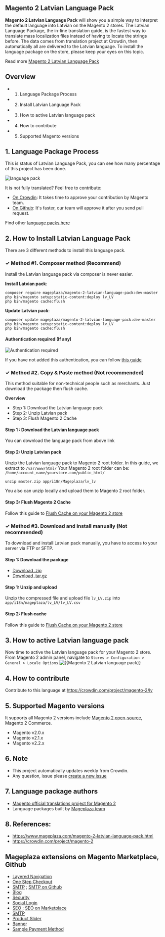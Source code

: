 ## Magento 2 Latvian Language Pack

**Magento 2 Latvian Language Pack** will show you a simple way to interpret the default language into Latvian on the Magento 2 stores. The Latvian Language Package, the in-line translation guide, is the fastest way to translate mass localization files instead of having to locate the strings before. The data comes from translation project at Crowdin, then automatically all are delivered to the Latvian language. To install the language package on the store, please keep your eyes on this topic.

Read more [Magento 2 Latvian Language Pack](https://www.mageplaza.com/magento-2-latvian-language-pack.html)


## Overview

- 1. Language Package Process
- 2. Install Latvian Language Pack
- 3. How to active Latvian language pack
- 4. How to contribute
- 5. Supported Magento versions

## 1. Language Package Process

This is status of Latvian Language Pack, you can see how many percentage of this project has been done.

![language pack](http://progressed.io/bar/33?title=translated)

It is not fully translated? Feel free to contribute:
- [On Crowdin](https://crowdin.com/project/magento-2): It takes time to approve your contribution by Magento team.
- [On Github](https://github.com/mageplaza/magento-2-latvian-language-pack/blob/master/HOW-TO-CONTRIBUTE.md): It's faster, our team will approve it after you send pull request.


Find other [language packs here](https://www.mageplaza.com/kb/magento-2-language-pack/)

## 2. How to Install Latvian Language Pack

There are 3 different methods to install this language pack.

### ✓ Method #1. Composer method (Recommend)
Install the Latvian language pack via composer is never easier.

**Install Latvian pack**:

```
composer require mageplaza/magento-2-latvian-language-pack:dev-master
php bin/magento setup:static-content:deploy lv_LV
php bin/magento cache:flush

```


**Update  Latvian pack**:

```
composer update mageplaza/magento-2-latvian-language-pack:dev-master
php bin/magento setup:static-content:deploy lv_LV
php bin/magento cache:flush

```

#### Authentication required (If any)

![Authentication required](https://cdn.mageplaza.com/media/general/dmryiPk.png)

If you have not added this authentication, you can follow [this guide](http://devdocs.magento.com/guides/v2.0/install-gde/prereq/connect-auth.html)


### ✓ Method #2. Copy & Paste method (Not recommended)

This method suitable for non-technical people such as merchants. Just download the package then flush cache.

**Overview**

- Step 1: Download the Latvian language pack
- Step 2: Unzip Latvian pack
- Step 3: Flush Magento 2 Cache

#### Step 1 : Download the Latvian language pack

You can download the language pack from above link

#### Step 2: Unzip Latvian pack

Unzip the Latvian language pack to Magento 2 root folder. In this guide, we extract to `/var/www/html/`
Your Magento 2 root folder can be: `/home/account_name/yourstore.com/public_html/`

```
unzip master.zip app/i18n/Mageplaza/lv_lv
```

You also can unzip locally and upload them to Magento 2 root folder.

#### Step 3: Flush Magento 2 Cache

Follow this guide to [Flush Cache on your Magento 2 store](https://www.mageplaza.com/kb/how-flush-enable-disable-cache.html)


### ✓ Method #3. Download and install manually (Not recommended)

To download and install Latvian pack manually, you have to access to your server via FTP or SFTP.

#### Step 1: Download the package

- [Download .zip](https://github.com/mageplaza/magento-2-latvian-language-pack/archive/master.zip)
- [Download .tar.gz](https://github.com/mageplaza/magento-2-latvian-language-pack/tarball/master)

#### Step 1: Unzip and upload

Unzip the compressed file and upload file `lv_LV.zip` into `app/i18n/mageplaza/lv_LV/lv_LV.csv`

#### Step 2: Flush cache

Follow this guide to [Flush Cache on your Magento 2 store](https://www.mageplaza.com/kb/how-flush-enable-disable-cache.html)


## 3. How to active Latvian language pack

Now time to active the Latvian language pack for your Magento 2 store. From Magento 2 admin panel, navigate to `Stores > Configuration > General > Locale Options`
![{{Magento 2 Latvian language pack}}](https://cdn.mageplaza.com/media/general/aPSUA0l.png)


## 4. How to contribute

Contribute to this language at https://crowdin.com/project/magento-2/lv

## 5. Supported Magento versions

It supports all Magento 2 versions include [Magento 2 open-source](https://www.mageplaza.com/download-magento/), Magento 2 Commerce.


- Magento v2.0.x
- Magento v2.1.x
- Magento v2.2.x



## 6. Note

- This project automatically updates weekly from Crowdin.
- Any question, issue please [create a new issue](https://github.com/mageplaza/magento-2-latvian-language-pack/issues/new)

## 7. Language package authors

- [Magento official translations project for Magento 2](https://crowdin.com/project/magento-2)
- Language packages built by [Mageplaza team](https://www.mageplaza.com/)


## 8. References:

- https://www.mageplaza.com/magento-2-latvian-language-pack.html
- https://crowdin.com/project/magento-2




## Mageplaza extensions on Magento Marketplace, Github


- [Layered Navigation](https://marketplace.magento.com/mageplaza-layered-navigation-m2.html)
- [One Step Checkout](https://marketplace.magento.com/mageplaza-magento-2-one-step-checkout-extension.html)
- [SMTP](https://marketplace.magento.com/mageplaza-module-smtp.html) ; [SMTP on Github](https://github.com/mageplaza/magento-2-smtp)
- [Blog](https://github.com/mageplaza/magento-2-blog)
- [Security](https://marketplace.magento.com/mageplaza-module-security.html)
- [Social Login](https://github.com/mageplaza/magento-2-social-login)
- [SEO](https://github.com/mageplaza/magento-2-seo) ; [SEO on Marketplace](https://marketplace.magento.com/mageplaza-magento-2-seo-extension.html)
- [SMTP](https://github.com/mageplaza/magento-2-smtp)
- [Product Slider](https://github.com/mageplaza/magento-2-product-slider)
- [Banner](https://github.com/mageplaza/magento-2-banner-slider)
- [Sample Payment Method](https://github.com/mageplaza/magento-2-sample-payment-method)



